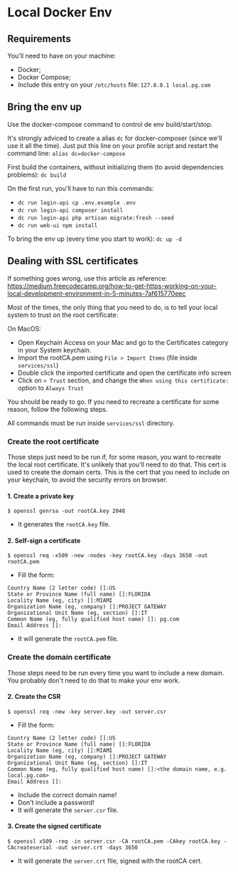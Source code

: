 # Local Docker Env

## Requirements

You'll need to have on your machine:
- Docker;
- Docker Compose;
- Include this entry on your `/etc/hosts` file: `127.0.0.1 local.pg.com`

## Bring the env up

Use the docker-compose command to control de env build/start/stop.

It's strongly adviced to create a alias `dc` for docker-composer (since we'll use it all the time).
Just put this line on your profile script and restart the command line:
`alias dc=docker-compose`

First build the containers, without initializing them (to avoid dependencies problems):
`dc build`

On the first run, you'll have to run this commands:
- `dc run login-api cp .env.example .env`
- `dc run login-api composer install`
- `dc run login-api php artisan migrate:fresh --seed`
- `dc run web-ui npm install`


To bring the env up (every time you start to work):
`dc up -d`


## Dealing with SSL certificates

If something goes wrong, use this article as reference: 
https://medium.freecodecamp.org/how-to-get-https-working-on-your-local-development-environment-in-5-minutes-7af615770eec

Most of the times, the only thing that you need to do, is to tell your local system to trust on the root certificate:

On MacOS:
- Open Keychain Access on your Mac and go to the Certificates category in your System keychain. 
- Import the rootCA.pem using `File > Import Items` (file inside `services/ssl`)
- Double click the imported certificate and open the certificate info screen
- Click on `> Trust` section, and change the `When using this certificate:` option to `Always Trust`

You should be ready to go. If you need to recreate a certificate for some reason, follow the following steps.

All commands must be run inside `services/ssl` directory.

### Create the root certificate

Those steps just need to be run if, for some reason, you want to recreate the local root certificate. It's unlikely
that you'll need to do that.
This cert is used to create the domain certs.
This is the cert that you need to include on your keychain, to avoid the security errors on browser.

#### 1. Create a private key

`$ openssl genrsa -out rootCA.key 2048`
- It generates the `rootCA.key` file.

#### 2. Self-sign a certificate
`$ openssl req -x509 -new -nodes -key rootCA.key -days 3650 -out rootCA.pem`
- Fill the form:
```
Country Name (2 letter code) []:US
State or Province Name (full name) []:FLORIDA
Locality Name (eg, city) []:MIAMI
Organization Name (eg, company) []:PROJECT GATEWAY
Organizational Unit Name (eg, section) []:IT
Common Name (eg, fully qualified host name) []: pg.com
Email Address []:
```
- It will generate the `rootCA.pem` file.

### Create the domain certificate

Those steps need to be run every time you want to include a new domain.
You probably don't need to do that to make your env work.

#### 2. Create the CSR

`$ openssl req -new -key server.key -out server.csr`
- Fill the form:
```
Country Name (2 letter code) []:US
State or Province Name (full name) []:FLORIDA
Locality Name (eg, city) []:MIAMI
Organization Name (eg, company) []:PROJECT GATEWAY
Organizational Unit Name (eg, section) []:IT
Common Name (eg, fully qualified host name) []:<the domain name, e.g. local.pg.com>
Email Address []:
```
- Include the correct domain name!
- Don't include a password!
- It will generate the `server.csr` file.

#### 3. Create the signed certificate

`$ openssl x509 -req -in server.csr -CA rootCA.pem -CAkey rootCA.key -CAcreateserial -out server.crt -days 3650`
- It will generate the `server.crt` file, signed with the rootCA cert.


